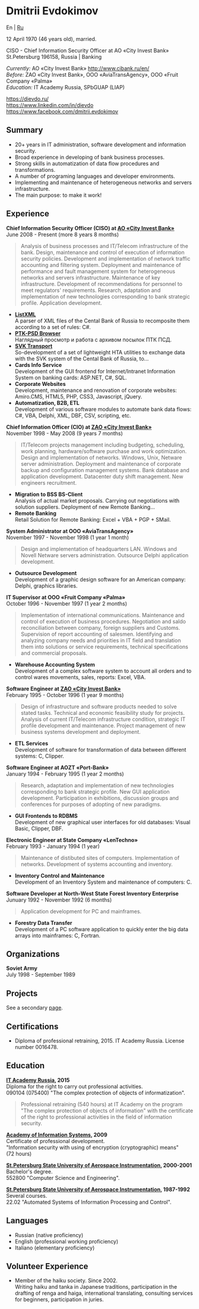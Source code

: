Dmitrii Evdokimov
=================

En | [Ru](/ru/resume.md "Russian language (по-русски)")

12 April 1970 (46 years old), married.

CISO - Chief Information Security Officer at AO «City Invest Bank»  
St.Petersburg 196158, Russia | Banking

*Currently:* AO «City Invest Bank» http://www.cibank.ru/en/  
*Before:* ZAO «City Invest Bank», OOO «AviaTransAgency», 
OOO «Fruit Company «Palma»  
*Education:* IT Academy Russia, SPbGUAP (LIAP)

https://dievdo.ru/  
https://www.linkedin.com/in/dievdo  
https://www.facebook.com/dmitrii.evdokimov

Summary
-------
* 20+ years in IT administration, software development and information 
security.
* Broad experience in developing of bank business processes.
* Strong skills in automatization of data flow procedures and transformations.
* A number of programing languages and developer environments.
* Implementing and maintenance of heterogeneous networks and servers 
infrastructure.
* The main purpose: to make it work!

Experience
----------

**Chief Information Security Officer (CISO) at 
[AO «City Invest Bank»](http://www.cibank.ru/en/)**  
June 2008 - Present (more 8 years 8 months)

> Analysis of business processes and IT/Telecom infrastructure of the bank. 
Design, maintenance and control of execution of information security policies. 
Development and implementation of network traffic accounting and filtering 
system. Deployment and maintenance of performance and fault management system 
for heterogeneous networks and servers infrastructure. Maintenance of key 
infrastructure. Development of recommendations for personnel to meet 
regulators' requirements. Research, adaptation and implementation of new 
technologies corresponding to bank strategic profile. Application development.

* **[ListXML](/ListXML)**  
A parser of XML files of the Cental Bank of Russia to recomposite them 
according to a set of rules: C#.
* **[PTK-PSD Browser](/PTK-PSD-Browser)**  
Наглядный просмотр и работа с архивом посылок ПТК ПСД.
* **[SVK Transport](/SVK-Transport)**  
So-development of a set of lightweight HTA utilities to exchange data with 
the SVK system of the Cental Bank of Russia, to...
* **Cards Info Service**  
Development of the GUI frontend for Internet/Intranet Information System 
on banking cards: ASP.NET, C#, SQL.
* **Corporate Websites**  
Development, maintenance and renovation of corporate websites: 
Amiro.CMS, HTML5, PHP, CSS3, Javascript, jQuery.
* **Automatization, B2B, ETL**  
Development of various software modules to automate bank data flows: 
C#, VBA, Delphi, XML, DBF, CSV, scripting, etc.

**Chief Information Officer (CIO) at 
[ZAO «City Invest Bank»](http://www.cibank.ru/en/)**  
November 1998 - May 2008 (9 years 7 months)

> IT/Telecom projects management including budgeting, scheduling, 
work planning, hardware/software purchase and work optimization. 
Design and implementation of networks. Windows, Unix, Netware server 
administration. Deployment and maintenance of corporate backup and 
configuration management systems. Bank database and application development. 
Datacenter duty shift management. New engineers recruitment.

* **Migration to BSS BS-Client**  
Analysis of actual market proposals. Carrying out negotiations with solution 
suppliers. Deployment of new Remote Banking...
* **Remote Banking**  
Retail Solution for Remote Banking: Excel + VBA + PGP + SMail.

**System Administrator at OOO «AviaTransAgency»**  
November 1997 - November 1998 (1 year 1 month)

> Design and implementation of headquarters LAN. Windows and Novell Netware 
servers administration. Outsource Delphi application development.

* **Outsource Development**  
Development of a graphic design software for an American company: 
Delphi, graphics libraries.

**IT Supervisor at OOO «Fruit Company «Palma»**  
October 1996 - November 1997 (1 year 2 months)

> Implementation of international communications. Maintenance and control of 
execution of business procedures. Negotiation and saldo reconciliation 
between company, foreign suppliers and Customs. Supervision of report 
accounting of salesmen. Identifying and analyzing company needs and priorities 
in IT field and translation them into solutions or service requirements, 
technical specifications and commercial proposals.

* **Warehouse Accounting System**  
Development of a complex software system to account all orders and to control 
wares movements, sales, reports: Excel, VBA.
 
**Software Engineer at [ZAO «City Invest Bank»](http://www.cibank.ru/en/)**  
February 1995 - October 1996 (1 year 9 months)

> Design of infrastructure and software products needed to solve stated tasks. 
Technical and economic feasibility study for projects. Analysis of current 
IT/Telecom infrastructure condition, strategic IT profile development and 
maintenance. Project management of new business systems development and 
deployment.

* **ETL Services**  
Development of software for transformation of data between different systems: 
C, Clipper.

**Software Engineer at AOZT «Port-Bank»**  
January 1994 - February 1995 (1 year 2 months)

> Research, adaptation and implementation of new technologies corresponding 
to bank strategic profile. New GUI application development. Participation in 
exhibitions, discussion groups and conferences for purposes of adopting of 
new paradigms.

* **GUI Frontends to RDBMS**  
Development of new graphical user interfaces for old databases: 
Visual Basic, Clipper, DBF.

**Electronic Engineer at State Company «LenTechno»**  
February 1993 - January 1994 (1 year)

> Maintenance of distibuted sites of computers. Implementation of networks. 
Development of systems accounting and inventory.

* **Inventory Control and Maintenance**  
Development of an Inventory System and maintenance of computers: C.

**Software Developer at North-West State Forest Inventory Enterprise**  
Junuary 1992 - November 1992 (6 months)

> Application development for PC and mainframes.

* **Forestry Data Transfer**  
Development of a PC software application to quickly enter the big data arrays 
into mainframes: C, Fortran.

Organizations
-------------

**Soviet Army**  
July 1998 - September 1989

Projects
--------
See a secondary [page](projects.md).

Certifications
--------------

* Diploma of professional retraining, 2015. IT Academy Russia. 
License number 0016478.

Education
---------

**[IT Academy Russia](http://www.academy.it.ru/), 2015**  
Diploma for the right to carry out professional activities.  
090104 (075400) "The complex protection of objects of informatization".

> Professional retraining (540 hours) at IT Academy on the program 
"The complex protection of objects of information" with the certificate 
of the right to professional activities in the field of information security.

**[Academy of Information Systems](http://infosystems.ru/), 2009**  
Certificate of professional development.  
"Information security with using of encryption (cryptographic) means"  
(72 hours)

**[St.Petersburg State University of Aerospace 
Instrumentation](http://suai.ru/), 2000-2001**  
Bachelor's degree.  
552800 "Computer Science and Engineering".

**[St.Petersburg State University of Aerospace 
Instrumentation](http://suai.ru/), 1987-1992**  
Several courses.  
22.02 "Automated Systems of Information Processing and Control".

Languages
---------

* Russian (native proficiency)
* English (professional working proficiency)
* Italiano (elementary proficiency)

Volunteer Experience
--------------------

* Member of the haiku society. Since 2002.   
Writing haiku and tanka in Japanese traditions, participation in the drafting 
of renga and haiga, international translating, consulting services for 
beginners, participation in juries.
